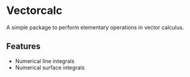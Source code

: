 # Vectorcalc

A simple package to perform elementary operations in vector calculus.

## Features

 - Numerical line integrals
 - Numerical surface integrals
 
